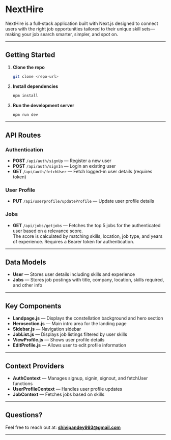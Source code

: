 

# NextHire

NextHire is a full-stack application built with Next.js designed to connect users with the right job opportunities tailored to their unique skill sets—making your job search smarter, simpler, and spot on.

---

## Getting Started

1. **Clone the repo**

   ```bash
   git clone <repo-url>
   ```

2. **Install dependencies**

   ```bash
   npm install
   ```

3. **Run the development server**

   ```bash
   npm run dev
   ```

---

## API Routes

### Authentication

* **POST** `/api/auth/signUp` — Register a new user
* **POST** `/api/auth/signIn` — Login an existing user
* **GET** `/api/auth/fetchUser` — Fetch logged-in user details (requires token)

### User Profile

* **PUT** `/api/userprofile/updateProfile` — Update user profile details

### Jobs

* **GET** `/api/jobs/getjobs` — Fetches the top 5 jobs for the authenticated user based on a relevance score.  
  The score is calculated by matching skills, location, job type, and years of experience.
  Requires a Bearer token for authentication.

---

## Data Models

* **User** — Stores user details including skills and experience
* **Jobs** — Stores job postings with title, company, location, skills required, and other info

---

## Key Components

* **Landpage.js** — Displays the constellation background and hero section
* **Herosection.js** — Main intro area for the landing page
* **Sidebar.js** — Navigation sidebar
* **JobList.js** — Displays job listings filtered by user skills
* **ViewProfile.js** — Shows user profile details
* **EditProfile.js** — Allows user to edit profile information

---

## Context Providers

* **AuthContext** — Manages signup, signin, signout, and fetchUser functions
* **UserProfileContext** — Handles user profile updates
* **JobContext** — Fetches jobs based on skills

---

## Questions?

Feel free to reach out at: **[shivipandey993@gmail.com](mailto:shivipandey993@gmail.com)**

---


